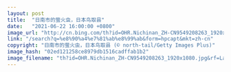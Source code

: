 ```yaml
---
layout: post
title:  "日南市的萤火虫，日本鸟取县"
date:   "2021-06-22 16:00:00 +0800"
image_url: "http://cn.bing.com/th?id=OHR.Nichinan_ZH-CN9549208263_1920x1080.jpg&rf=LaDigue_1920x1080.jpg&pid=hp"
link: "/search?q=%e8%90%a4%e7%81%ab%e8%99%ab&form=hpcapt&mkt=zh-cn"
copyright: "日南市的萤火虫，日本鸟取县 (© north-tail/Getty Images Plus)"
image_hash: "02ed121258ce8979db1516cadffab1b2"
image_filename: "th?id=OHR.Nichinan_ZH-CN9549208263_1920x1080.jpg&rf=LaDigue_1920x1080.jpg&pid=hp"
---
```

